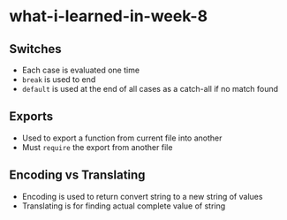 # what-i-learned-in-week-8

## Switches
- Each case is evaluated one time
- `break` is used to end
- `default` is used at the end of all cases as a catch-all if no match found

## Exports
- Used to export a function from current file into another
- Must `require` the export from another file

## Encoding vs Translating
- Encoding is used to return convert string to a new string of values
- Translating is for finding actual complete value of string


